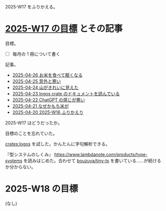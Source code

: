 2025-W17 をふりかえる。

# [2025-W17 の目標][2025-04-20] とその記事

目標。

- ☐ 毎月の 1 冊について書く

記事。

- [2025-04-26 お米を食べて眠くなる][2025-04-26]
- [2025-04-25 意外と寒い][2025-04-25]
- [2025-04-24 山がきれいに見えた][2025-04-24]
- [2025-04-23 logos crate のドキュメントを読んでいる][2025-04-23]
- [2025-04-22 ChatGPT の感じが悪い][2025-04-22]
- [2025-04-21 なぜかもち米が][2025-04-21]
- [2025-04-20 2025-W16 ふりかえり][2025-04-20]

2025-W17 はどうだったか。

目標のことを忘れていた。

[crates:logos] を試した。かんたんに字句解析できる。

『型システムのしくみ』 <https://www.lambdanote.com/products/type-systems> を読みはじめた。合わせて [bouzuya/tiny-ts] を書いている……が続けるか分からない。

# 2025-W18 の目標

(なし)

[2025-04-20]: https://blog.bouzuya.net/2025/04/20/
[2025-04-21]: https://blog.bouzuya.net/2025/04/21/
[2025-04-22]: https://blog.bouzuya.net/2025/04/22/
[2025-04-23]: https://blog.bouzuya.net/2025/04/23/
[2025-04-24]: https://blog.bouzuya.net/2025/04/24/
[2025-04-25]: https://blog.bouzuya.net/2025/04/25/
[2025-04-26]: https://blog.bouzuya.net/2025/04/26/
[bouzuya/tiny-ts]: https://github.com/bouzuya/tiny-ts
[crates:logos]: https://crates.io/crates/logos

